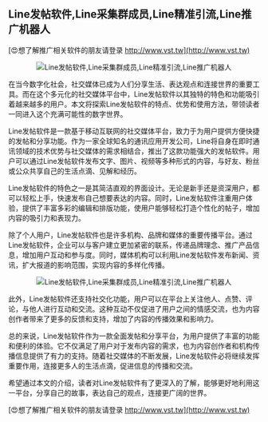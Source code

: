 ## **Line发帖软件,Line采集群成员,Line精准引流,Line推广机器人**

[😍想了解推广相关软件的朋友请登录 http://www.vst.tw](http://www.vst.tw)

 <center><img src="https://vst.tw/MP4/tuiguang/png/0.png" alt="Line发帖软件,Line采集群成员,Line精准引流,Line推广机器人"></center>

在当今数字化社会，社交媒体已成为人们分享生活、表达观点和连接世界的重要工具。而在这个多元化的社交媒体平台中，Line发帖软件以其独特的特色和功能吸引着越来越多的用户。本文将探索Line发帖软件的特点、优势和使用方法，带领读者一同进入这个充满可能性的数字世界。

Line发帖软件是一款基于移动互联网的社交媒体平台，致力于为用户提供方便快捷的发帖和分享功能。作为一家全球知名的通讯应用开发公司，Line将自身在即时通讯领域的技术优势与社交媒体的需求相结合，推出了这款功能强大的发帖软件。用户可以通过Line发帖软件发布文字、图片、视频等多种形式的内容，与好友、粉丝或公众共享自己的生活点滴、见解和经历。

Line发帖软件的特色之一是其简洁直观的界面设计。无论是新手还是资深用户，都可以轻松上手，快速发布自己想要表达的内容。同时，Line发帖软件注重用户体验，提供了丰富多彩的编辑和排版功能，使用户能够轻松打造个性化的帖子，增加内容的吸引力和表现力。

除了个人用户，Line发帖软件也是许多机构、品牌和媒体的重要传播平台。通过Line发帖软件，企业可以与客户建立更加紧密的联系，传递品牌理念、推广产品信息，增加用户互动和参与度。同时，媒体机构可以利用Line发帖软件发布新闻、资讯，扩大报道的影响范围，实现内容的多样化传播。

 <center><img src="https://vst.tw/MP4/tuiguang/png/5.png" alt="Line发帖软件,Line采集群成员,Line精准引流,Line推广机器人"></center>

此外，Line发帖软件还支持社交化功能，用户可以在平台上关注他人、点赞、评论，与他人进行互动和交流。这种互动不仅促进了用户之间的情感交流，也为内容创作者带来了更多的反馈和支持，增加了内容的传播效果和影响力。

总的来说，Line发帖软件作为一款全面发帖和分享平台，为用户提供了丰富的功能和便利的体验。它不仅满足了用户对于发布内容的需求，也为内容创作者和机构传播信息提供了有力的支持。随着社交媒体的不断发展，Line发帖软件必将继续发挥重要作用，连接更多人的生活点滴，促进信息的传播和交流。

希望通过本文的介绍，读者对Line发帖软件有了更深入的了解，能够更好地利用这一平台，分享自己的故事，表达自己的观点，连接更广阔的世界。

[😍想了解推广相关软件的朋友请登录 http://www.vst.tw](http://www.vst.tw)




